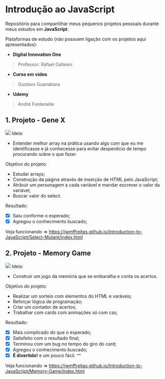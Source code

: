 # Introdução ao JavaScript
Repositório para compartilhar meus pequenos projetos pessoais durante meus estudos em **JavaScript**.

 Plataformas de estudo (não possuem ligação com os projetos aqui apresentados):

 - **Digital Innovation One**
> Professor: Rafael Galleani
- **Curso em vídeo**
> Gustavo Guanabara
 - **Udemy**
> André Fontenelle

## 1. Projeto - Gene X
![](https://imgur.com/epz3xM8.png)
Ideia:

 - Entender melhor array na prática usando algo com que eu me identificasse e já conhecesse para evitar desperdício de tempo procurando sobre o que fazer.

Objetivo do projeto:
 - Estudar arrays;
 - Construção da página através de inserção de HTML pelo JavaScript;
 - Atribuir um personagem a cada variável e mandar escrever o valor da variável;
 - Buscar valor do select.

Resultado:

 - [x] Saiu conforme o esperado;
 - [x] Agregou o conhecimento buscado;

Veja funcionando => https://jwmffreitas.github.io/Introduction-to-JavaScript/Select-Mutant/index.html
 
 ## 2. Projeto - Memory Game
![](https://imgur.com/shlfyZ8.png)
Ideia:

 - Construir um jogo da memória que se embaralha e conta os acertos.

Objetivo do projeto:
 - Realizar um sorteio com elementos do HTML e varáveis; 
 - Reforçar lógica de programação;
 - Criar um contador de acertos;
 - Trabalhar com cards com animações só com css;

Resultado:

 - [x] Mais complicado do que o esperado;
 - [x] Satisfeito com o resultado final;
 - [x] Terminou com um bug no tempo do giro do card;
 - [x] Agregou o conhecimento buscado;
 - [x] **É divertido!** e um pouco fácil. ^^

Veja funcionando => https://jwmffreitas.github.io/Introduction-to-JavaScript/Memory-Game/index.html
